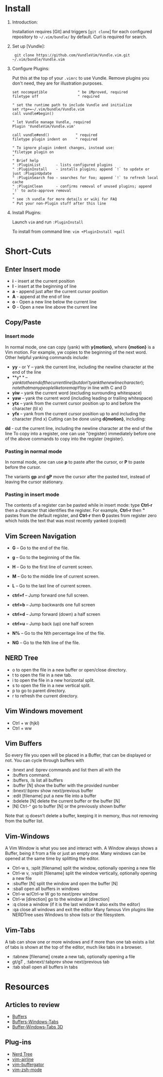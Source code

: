 # Install
1. Introduction:

   Installation requires [Git] and triggers [`git clone`] for each configured repository to `~/.vim/bundle/` by default.
   Curl is required for search.

2. Set up [Vundle]:

   ` git clone https://github.com/VundleVim/Vundle.vim.git ~/.vim/bundle/Vundle.vim`

3. Configure Plugins:

   Put this at the top of your `.vimrc` to use Vundle. Remove plugins you don't need, they are for illustration purposes.

   ```vim
   set nocompatible              " be iMproved, required
   filetype off                  " required

   " set the runtime path to include Vundle and initialize
   set rtp+=~/.vim/bundle/Vundle.vim
   call vundle#begin()
   
   " let Vundle manage Vundle, required
   Plugin 'VundleVim/Vundle.vim'
   
   call vundle#end()            " required
   filetype plugin indent on    " required
   
   " To ignore plugin indent changes, instead use:
   "filetype plugin on
   "
   " Brief help
   " :PluginList       - lists configured plugins
   " :PluginInstall    - installs plugins; append `!` to update or just :PluginUpdate
   " :PluginSearch foo - searches for foo; append `!` to refresh local cache
   " :PluginClean      - confirms removal of unused plugins; append `!` to auto-approve removal
   "
   " see :h vundle for more details or wiki for FAQ
   " Put your non-Plugin stuff after this line
   ```

4. Install Plugins:

   Launch `vim` and run `:PluginInstall`

   To install from command line: `vim +PluginInstall +qall`
   
# Short-Cuts

## Enter Insert mode
- **i**	- insert at the current position
- **I**	- insert at the beginning of line
- **a**	- append just after the current cursor position
- **A**	- append at the end of line
- **o**	- Open a new line below the current line
- **O**	- Open a new line above the current line

## Copy/Paste
### Insert mode
In normal mode, one can copy (yank) with **y{motion}**, where **{motion}** is a Vim motion. For example, yw copies to the beginning of the next word. Other helpful yanking commands include:

- **yy**	- or Y – yank the current line, including the newline character at the end of the line
- **y$** – yank to the end of the current line (but don't yank the newline character); note that many people like to remap Y to y$ in line with C and D
- **yiw** – yank the current word (excluding surrounding whitespace)
- **yaw** – yank the current word (including leading or trailing whitespace)
- **ytx** – yank from the current cursor position up to and before the character (til x)
- **yfx** – yank from the current cursor position up to and including the character (find x)
Cutting can be done using **d{motion}**, including:

**dd** - cut the current line, including the newline character at the end of the line
To copy into a register, one can use "{register} immediately before one of the above commands to copy into the register {register}.

### Pasting in normal mode
In normal mode, one can use **p** to paste after the cursor, or **P** to paste before the cursor.

The variants **gp** and **gP** move the cursor after the pasted text, instead of leaving the cursor stationary.

### Pasting in insert mode
The contents of a register can be pasted while in insert mode: type **Ctrl-r** then a character that identifies the register. For example, **Ctrl-r** then **"** pastes from the default register, and **Ctrl-r** then **0** pastes from register zero which holds the text that was most recently yanked (copied)

## Vim Screen Navigation

- **G** – Go to the end of the file.
- **g** – Go to the beginning of the file.

- **H** – Go to the first line of current screen.
- **M** – Go to the middle line of current screen.
- **L** – Go to the last line of current screen.
- **ctrl+f** – Jump forward one full screen.
- **ctrl+b** – Jump backwards one full screen
- **ctrl+d** – Jump forward (down) a half screen
- **ctrl+u** – Jump back (up) one half screen

- **N%** – Go to the Nth percentage line of the file.
- **NG** – Go to the Nth line of the file.


## NERD Tree
- o to open the file in a new buffer or open/close directory.
- t to open the file in a new tab.
- i to open the file in a new horizontal split.
- s to open the file in a new vertical split.
- p to go to parent directory.
- r to refresh the current directory.

## Vim Windows movement
- Ctrl + w (hjkl)
- Ctrl + ww

## Vim Buffers
So every file you open will be placed in a Buffer, that can be displayed or not. You can cycle through buffers with 
- :bnext and :bprev commands and list them all with the 
- :buffers command.
- :buffers, :ls list all buffers
- :buffer [N] show the buffer with the provided number
- :bnext/:bprev show next/previous buffer
- :edit [filename] put a new file into a buffer
- :bdelete [N] delete the current buffer or the buffer [N]
- [N] Ctrl-^ go to buffer [N] or the previously shown buffer

Note that :q doesn’t delete a buffer, keeping it in memory, thus not removing from the buffer list.

## Vim-Windows
A Vim Window is what you see and interact with. A Window always shows a Buffer, being it from a file or just an empty one. Many windows can be opened at the same time by splitting the editor.

- Ctrl-w s, :split [filename] split the window, optionally opening a new file
- Ctrl-w v, :vsplit [filename] split the window vertically, optionally opening a new file
- :sbuffer [N] split the window and open the buffer [N]
- :sball open all buffers in windows
- Ctrl-w w/Ctrl-w W go to next/prev window
- Ctrl-w [direction] go to the window at [direction]
- :q close a window (if it is the last window it also exits the editor)
- :qa close all windows and exit the editor
Many famous Vim plugins like NERDTree uses Windows to show lists or the filesystem.

## Vim-Tabs
A tab can show one or more windows and if more than one tab exists a list of tabs is shown at the top of the editor, much like tabs in a browser.

- :tabnew [filename] create a new tab, optionally opening a file
- gt/gT , :tabnext/:tabprev show next/previous tab
- :tab sball open all buffers in tabs

# Resources
## Articles to review
-  [Buffers](https://mkaz.blog/working-with-vim/buffers/)
-  [Buffers-Windows-Tabs](https://joshldavis.com/2014/04/05/vim-tab-madness-buffers-vs-tabs/)
-  [Buffer-Windows-Tabs 3D](https://dev.to/iggredible/using-buffers-windows-and-tabs-efficiently-in-vim-56jc)
## Plug-ins
- [Nerd Tree](https://github.com/preservim/nerdtree)
- [vim-airline](https://github.com/vim-airline/vim-airline)
- [vim-buffergator](https://github.com/jeetsukumaran/vim-buffergator)
- [vim-zsh-mode](https://github.com/jeffreytse/zsh-vi-mode)
